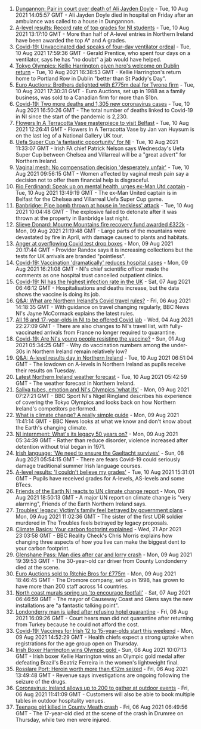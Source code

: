 1. [Dungannon: Pair in court over death of Ali Jayden Doyle](https://www.bbc.co.uk/news/uk-northern-ireland-58154764) - Tue, 10 Aug 2021 14:05:57 GMT - Ali Jayden Doyle died in hospital on Friday after an ambulance was called to a house in Dungannon.
2. [A-level results: Record rate of top grades for NI students](https://www.bbc.co.uk/news/uk-northern-ireland-58152067) - Tue, 10 Aug 2021 13:17:10 GMT - More than half of A-level entries in Northern Ireland have been awarded the top A* and A grades.
3. [Covid-19: Unvaccinated dad speaks of four-day ventilator ordeal](https://www.bbc.co.uk/news/uk-northern-ireland-58157207) - Tue, 10 Aug 2021 17:59:36 GMT - Gerald Prentice, who spent four days on a ventilator, says he has "no doubt" a jab would have helped.
4. [Tokyo Olympics: Kellie Harrington given hero's welcome on Dublin return](https://www.bbc.co.uk/news/world-europe-58162347) - Tue, 10 Aug 2021 16:38:53 GMT - Kellie Harrington's return home to Portland Row in Dublin "better than St Paddy's Day".
5. [Euro Auctions: Brothers delighted with £775m deal for Tyrone firm](https://www.bbc.co.uk/news/uk-northern-ireland-58165295) - Tue, 10 Aug 2021 17:30:31 GMT - Euro Auctions, set up in 1988 as a family business, was sold to a Canadian firm for more than $1bn.
6. [Covid-19: Two more deaths and 1,305 new coronavirus cases](https://www.bbc.co.uk/news/uk-northern-ireland-58162340) - Tue, 10 Aug 2021 16:50:26 GMT - The total number of deaths linked to Covid-19 in NI since the start of the pandemic is 2,230.
7. [Flowers In A Terracotta Vase masterpiece to visit Belfast](https://www.bbc.co.uk/news/uk-northern-ireland-58159925) - Tue, 10 Aug 2021 12:26:41 GMT - Flowers In A Terracotta Vase by Jan van Huysum is on the last leg of a National Gallery UK tour.
8. [Uefa Super Cup 'a fantastic opportunity' for NI](https://www.bbc.co.uk/sport/football/58148737) - Tue, 10 Aug 2021 11:33:07 GMT - Irish FA chief Patrick Nelson says Wednesday's Uefa Super Cup between Chelsea and Villarreal will be a "great advert" for Northern Ireland.
9. [Vaginal mesh: No compensation decision 'desperately unfair'](https://www.bbc.co.uk/news/uk-northern-ireland-58158937) - Tue, 10 Aug 2021 09:56:15 GMT - Women affected by vaginal mesh pain say a decision not to offer them financial help is disgraceful.
10. [Rio Ferdinand: Speak up on mental health, urges ex-Man Utd captain](https://www.bbc.co.uk/news/uk-northern-ireland-58156259) - Tue, 10 Aug 2021 13:49:19 GMT - The ex-Man United captain is in Belfast for the Chelsea and Villarreal Uefa Super Cup game.
11. [Banbridge: Pipe bomb thrown at house in 'reckless' attack](https://www.bbc.co.uk/news/uk-northern-ireland-58157211) - Tue, 10 Aug 2021 10:04:48 GMT - The explosive failed to detonate after it was thrown at the property in Banbridge last night.
12. [Slieve Donard: Mourne Mountains fire recovery fund awarded £322k](https://www.bbc.co.uk/news/uk-northern-ireland-58152836) - Mon, 09 Aug 2021 21:19:48 GMT - Large parts of the mountains were devastated by fire in April, with damage caused to plants and habitats.
13. [Anger at overflowing Covid test drop boxes](https://www.bbc.co.uk/news/business-58149951) - Mon, 09 Aug 2021 20:17:44 GMT - Provider Randox says it is increasing collections but the tests for UK arrivals are branded "pointless".
14. [Covid-19: Vaccination 'dramatically' reduces hospital cases](https://www.bbc.co.uk/news/uk-northern-ireland-58149815) - Mon, 09 Aug 2021 16:21:08 GMT - NI's chief scientific officer made the comments as one hospital trust cancelled outpatient clinics.
15. [Covid-19: NI has the highest infection rate in the UK](https://www.bbc.co.uk/news/world-europe-58124142) - Sat, 07 Aug 2021 06:46:12 GMT - Hospitalisations and deaths increase, but the data shows the vaccine is doing its job.
16. [Q&A: What are Northern Ireland's Covid travel rules?](https://www.bbc.co.uk/news/uk-northern-ireland-56833342) - Fri, 06 Aug 2021 14:18:35 GMT - With guidance on travel changing regularly, BBC News NI's Jayne McCormack explains the latest rules.
17. [All 16 and 17-year-olds in NI to be offered Covid jab](https://www.bbc.co.uk/news/uk-northern-ireland-58090121) - Wed, 04 Aug 2021 22:27:09 GMT - There are also changes to NI's travel list, with fully-vaccinated arrivals from France no longer required to quarantine.
18. [Covid-19: Are NI's young people resisting the vaccine?](https://www.bbc.co.uk/news/uk-northern-ireland-57975927) - Sun, 01 Aug 2021 05:34:25 GMT - Why do vaccination numbers among the under-30s in Northern Ireland remain relatively low?
19. [Q&A: A-level results day in Northern Ireland](https://www.bbc.co.uk/news/uk-northern-ireland-58146068) - Tue, 10 Aug 2021 06:51:04 GMT - The lowdown on A-levels in Northern Ireland as pupils receive their results on Tuesday.
20. [Latest Northern Ireland weather forecast](https://www.bbc.co.uk/news/uk-northern-ireland-26018439) - Tue, 10 Aug 2021 05:42:59 GMT - The weather forecast in Northern Ireland.
21. [Saliva tubes, emotion and NI's Olympics 'what ifs'](https://www.bbc.co.uk/sport/olympics/58136029) - Mon, 09 Aug 2021 07:27:21 GMT - BBC Sport NI's Nigel Ringland describes his experience of covering the Tokyo Olympics and looks back on how Northern Ireland's competitors performed.
22. [What is climate change? A really simple guide](https://www.bbc.co.uk/news/science-environment-24021772) - Mon, 09 Aug 2021 11:41:14 GMT - BBC News looks at what we know and don't know about the Earth's changing climate.
23. [NI internment: What's its legacy 50 years on?](https://www.bbc.co.uk/news/uk-northern-ireland-58141089) - Mon, 09 Aug 2021 05:34:39 GMT - Rather than reduce disorder, violence increased after detention without trial began in 1971.
24. [Irish language: 'We need to ensure the Gaeltacht survives'](https://www.bbc.co.uk/news/world-europe-58121407) - Sun, 08 Aug 2021 05:54:15 GMT - There are fears Covid-19 could seriously damage traditional summer Irish language courses.
25. [A-level results: 'I couldn't believe my grades'](https://www.bbc.co.uk/news/uk-northern-ireland-58160723) - Tue, 10 Aug 2021 15:31:01 GMT - Pupils have received grades for A-levels, AS-levels and some BTecs.
26. [Friends of the Earth NI reacts to UN climate change report](https://www.bbc.co.uk/news/uk-northern-ireland-58147282) - Mon, 09 Aug 2021 18:50:13 GMT - A major UN report on climate change is "very alarming", Friends of the Earth Northern Ireland says.
27. [Troubles' legacy: Victim's family feel betrayed by government plans](https://www.bbc.co.uk/news/uk-northern-ireland-58147276) - Mon, 09 Aug 2021 11:02:36 GMT - The sister of the first UDR soldier murdered in The Troubles feels betrayed by legacy proposals.
28. [Climate Basics: Your carbon footprint explained](https://www.bbc.co.uk/news/science-environment-56822950) - Wed, 21 Apr 2021 23:03:58 GMT - BBC Reality Check's Chris Morris explains how changing three aspects of how you live can make the biggest dent to your carbon footprint.
29. [Glenshane Pass: Man dies after car and lorry crash](https://www.bbc.co.uk/news/uk-northern-ireland-58143530) - Mon, 09 Aug 2021 19:39:53 GMT - The 30-year-old car driver from County Londonderry died at the scene.
30. [Euro Auctions sold to Ritchie Bros for £775m](https://www.bbc.co.uk/news/uk-northern-ireland-58152835) - Mon, 09 Aug 2021 18:46:45 GMT - The Dromore company, set up in 1998, has grown to have more than 200 staff across 14 countries.
31. [North coast murals spring up 'to encourage footfall'](https://www.bbc.co.uk/news/uk-northern-ireland-58112419) - Sat, 07 Aug 2021 06:46:59 GMT - The mayor of Causeway Coast and Glens says the new installations are "a fantastic talking point".
32. [Londonderry man is jailed after refusing hotel quarantine](https://www.bbc.co.uk/news/uk-northern-ireland-foyle-west-58119663) - Fri, 06 Aug 2021 16:09:26 GMT - Court hears man did not quarantine after returning from Turkey because he could not afford the cost.
33. [Covid-19: Vaccines for Irish 12 to 15-year-olds start this weekend](https://www.bbc.co.uk/news/world-europe-58149217) - Mon, 09 Aug 2021 14:52:29 GMT - Health chiefs expect a strong uptake when registrations for the age group open on Thursday.
34. [Irish Boxer Harrington wins Olympic gold ](https://www.bbc.co.uk/sport/olympics/58130534) - Sun, 08 Aug 2021 10:07:13 GMT - Irish boxer Kellie Harrington wins an Olympic gold medal after defeating Brazil's Beatriz Ferreira in the women's lightweight final.
35. [Rosslare Port: Heroin worth more than €12m seized](https://www.bbc.co.uk/news/world-europe-58113729) - Fri, 06 Aug 2021 13:49:48 GMT - Revenue says investigations are ongoing following the seizure of the drugs.
36. [Coronavirus: Ireland allows up to 200 to gather at outdoor events](https://www.bbc.co.uk/news/world-europe-58116692) - Fri, 06 Aug 2021 11:41:09 GMT - Customers will also be able to book multiple tables in outdoor hospitality venues.
37. [Teenage girl killed in County Meath crash](https://www.bbc.co.uk/news/world-europe-58112411) - Fri, 06 Aug 2021 06:49:56 GMT - The 17-year-old died at the scene of the crash in Drumree on Thursday, while two men were injured.
